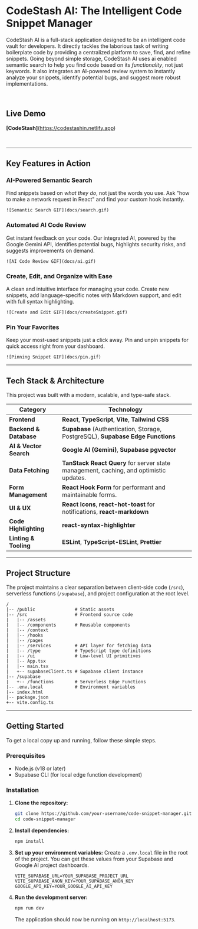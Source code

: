 
# CodeStash AI: The Intelligent Code Snippet Manager

CodeStash AI is a full-stack application designed to be an intelligent code vault for developers. It directly tackles the laborious task of writing boilerplate code by providing a centralized platform to save, find, and refine snippets. Going beyond simple storage, CodeStash AI uses ai enabled semantic search to help you find code based on its *functionality*, not just keywords. It also integrates an AI-powered review system to instantly analyze your snippets, identify potential bugs, and suggest more robust implementations.

<br>

## Live Demo

**[CodeStash]**(https://codestashin.netlify.app)

<br>

---

## Key Features in Action

### AI-Powered Semantic Search
Find snippets based on *what they do*, not just the words you use. Ask "how to make a network request in React" and find your custom hook instantly.

`![Semantic Search GIF](docs/search.gif)`

### Automated AI Code Review
Get instant feedback on your code. Our integrated AI, powered by the Google Gemini API, identifies potential bugs, highlights security risks, and suggests improvements on demand.

`![AI Code Review GIF](docs/ai.gif)`

### Create, Edit, and Organize with Ease
A clean and intuitive interface for managing your code. Create new snippets, add language-specific notes with Markdown support, and edit with full syntax highlighting.

`![Create and Edit GIF](docs/createSnippet.gif)`

### Pin Your Favorites
Keep your most-used snippets just a click away. Pin and unpin snippets for quick access right from your dashboard.

`![Pinning Snippet GIF](docs/pin.gif)`

---




## Tech Stack & Architecture

This project was built with a modern, scalable, and type-safe stack.

| Category                | Technology                                                                                                                                                                                             |
| ----------------------- | ------------------------------------------------------------------------------------------------------------------------------------------------------------------------------------------------------ |
| **Frontend**            | **React**, **TypeScript**, **Vite**, **Tailwind CSS**                                                                                                                                                    |
| **Backend & Database**  | **Supabase** (Authentication, Storage, PostgreSQL), **Supabase Edge Functions**                                                                                                                        |
| **AI & Vector Search**  | **Google AI (Gemini)**, **Supabase pgvector**                                                                                                                                                          |
| **Data Fetching**       | **TanStack React Query** for server state management, caching, and optimistic updates.                                                                                                                   |
| **Form Management**     | **React Hook Form** for performant and maintainable forms.                                                                                                                                             |
| **UI & UX**             | **React Icons**, **react-hot-toast** for notifications, **react-markdown**                                                                                                                             |
| **Code Highlighting**   | **react-syntax-highlighter**                                                                                                                                                                           |
| **Linting & Tooling**   | **ESLint**, **TypeScript-ESLint**, **Prettier**                                                                                                                                                        |

---

## Project Structure

The project maintains a clear separation between client-side code (`/src`), serverless functions (`/supabase`), and project configuration at the root level.

```
/
|-- /public               # Static assets
|-- /src                  # Frontend source code
|   |-- /assets
|   |-- /components       # Reusable components
|   |-- /context
|   |-- /hooks
|   |-- /pages
|   |-- /services         # API layer for fetching data
|   |-- /type             # TypeScript type definitions
|   |-- /ui               # Low-level UI primitives
|   |-- App.tsx
|   |-- main.tsx
|   +-- supabaseClient.ts # Supabase client instance
|-- /supabase
|   +-- /functions        # Serverless Edge Functions
|-- .env.local            # Environment variables
|-- index.html
|-- package.json
+-- vite.config.ts
```

---

## Getting Started

To get a local copy up and running, follow these simple steps.

### Prerequisites

-   Node.js (v18 or later)
-   Supabase CLI (for local edge function development)

### Installation

1.  **Clone the repository:**
    ```sh
    git clone https://github.com/your-username/code-snippet-manager.git
    cd code-snippet-manager
    ```

2.  **Install dependencies:**
    ```sh
    npm install
    ```

3.  **Set up your environment variables:**
    Create a `.env.local` file in the root of the project. You can get these values from your Supabase and Google AI project dashboards.

    ```env
    VITE_SUPABASE_URL=YOUR_SUPABASE_PROJECT_URL
    VITE_SUPABASE_ANON_KEY=YOUR_SUPABASE_ANON_KEY
    GOOGLE_API_KEY=YOUR_GOOGLE_AI_API_KEY
    ```

4.  **Run the development server:**
    ```sh
    npm run dev
    ```
    The application should now be running on `http://localhost:5173`.

